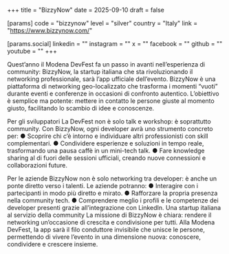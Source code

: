 +++
title = "BizzyNow"
date = 2025-09-10
draft = false

[params]
code = "bizzynow"
level = "silver"
country = "Italy"
link = "https://www.bizzynow.com/"

[params.social]
linkedin = ""
instagram = ""
x = ""
facebook = ""
github = ""
youtube = ""
+++

Quest’anno il Modena DevFest fa un passo in avanti nell’esperienza di community: BizzyNow, la startup italiana che sta rivoluzionando il networking professionale, sarà l’app ufficiale dell’evento. 
BizzyNow è una piattaforma di networking geo-localizzato che trasforma i momenti “vuoti” durante eventi e conferenze in occasioni di confronto autentico. L’obiettivo è semplice ma potente: mettere in contatto le persone giuste al momento giusto, facilitando lo scambio di idee e conoscenze. 

Per gli sviluppatori 
La DevFest non è solo talk e workshop: è soprattutto community. Con BizzyNow, ogni developer avrà uno strumento concreto per: 
● Scoprire chi c’è intorno e individuare altri professionisti con skill complementari. 
● Condividere esperienze e soluzioni in tempo reale, trasformando una pausa caffè in un mini-tech talk. 
● Fare knowledge sharing al di fuori delle sessioni ufficiali, creando nuove connessioni e collaborazioni future. 

Per le aziende 
BizzyNow non è solo networking tra developer: è anche un ponte diretto verso i talenti. Le aziende potranno: 
● Interagire con i partecipanti in modo più diretto e mirato. 
● Rafforzare la propria presenza nella community tech. 
● Comprendere meglio i profili e le competenze dei developer presenti grazie all’integrazione con LinkedIn. 
Una startup italiana al servizio della community 
La missione di BizzyNow è chiara: rendere il networking un’occasione di crescita e condivisione per tutti. Alla Modena DevFest, la app sarà il filo conduttore invisibile che unisce le persone, permettendo di vivere l’evento in una dimensione nuova: conoscere, condividere e crescere insieme.
